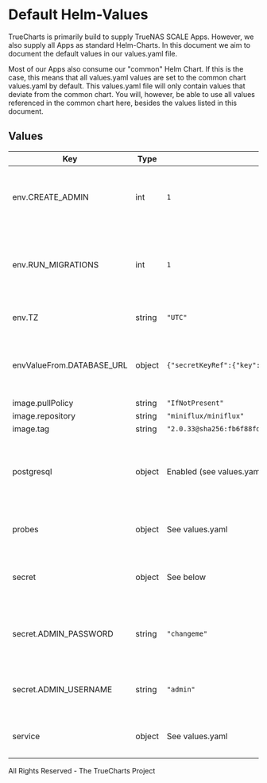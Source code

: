 # Default Helm-Values

TrueCharts is primarily build to supply TrueNAS SCALE Apps.
However, we also supply all Apps as standard Helm-Charts. In this document we aim to document the default values in our values.yaml file.

Most of our Apps also consume our "common" Helm Chart.
If this is the case, this means that all values.yaml values are set to the common chart values.yaml by default. This values.yaml file will only contain values that deviate from the common chart.
You will, however, be able to use all values referenced in the common chart here, besides the values listed in this document.

## Values

| Key | Type | Default | Description |
|-----|------|---------|-------------|
| env.CREATE_ADMIN | int | `1` | Set to `1` to create an admin user from environment variables. |
| env.RUN_MIGRATIONS | int | `1` | Set to `1` to run database migrations during application startup. |
| env.TZ | string | `"UTC"` | Set the container timezone. |
| envValueFrom.DATABASE_URL | object | `{"secretKeyRef":{"key":"urlnossl","name":"dbcreds"}}` | Postgresql connection parameters. See [lib/pq](https://pkg.go.dev/github.com/lib/pq#hdr-Connection_String_Parameters) for more details. |
| image.pullPolicy | string | `"IfNotPresent"` |  |
| image.repository | string | `"miniflux/miniflux"` |  |
| image.tag | string | `"2.0.33@sha256:fb6f88fd9e41cf6feefaaa11e41a23c6e5dca4a9f6c35fadd34d02d9ca249a9d"` |  |
| postgresql | object | Enabled (see values.yaml for more details) | Enable and configure postgresql database subchart under this key. |
| probes | object | See values.yaml | Configures the probes for the main Pod. |
| secret | object | See below | environment variables. See [miniflux docs](https://miniflux.app/docs/configuration.html) for more details. |
| secret.ADMIN_PASSWORD | string | `"changeme"` | Admin user password, it's used only if `CREATE_ADMIN` is enabled. |
| secret.ADMIN_USERNAME | string | `"admin"` | Admin user login, it's used only if `CREATE_ADMIN` is enabled. |
| service | object | See values.yaml | Configures service settings for the chart. |

All Rights Reserved - The TrueCharts Project
